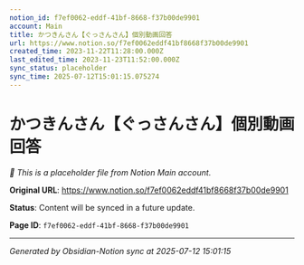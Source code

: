 ```yaml
---
notion_id: f7ef0062-eddf-41bf-8668-f37b00de9901
account: Main
title: かつきんさん【ぐっさんさん】個別動画回答
url: https://www.notion.so/f7ef0062eddf41bf8668f37b00de9901
created_time: 2023-11-22T11:28:00.000Z
last_edited_time: 2023-11-23T11:52:00.000Z
sync_status: placeholder
sync_time: 2025-07-12T15:01:15.075274
---
```


# かつきんさん【ぐっさんさん】個別動画回答

*🔄 This is a placeholder file from Notion Main account.*

**Original URL**: https://www.notion.so/f7ef0062eddf41bf8668f37b00de9901

**Status**: Content will be synced in a future update.

**Page ID**: `f7ef0062-eddf-41bf-8668-f37b00de9901`

---

*Generated by Obsidian-Notion sync at 2025-07-12 15:01:15*

